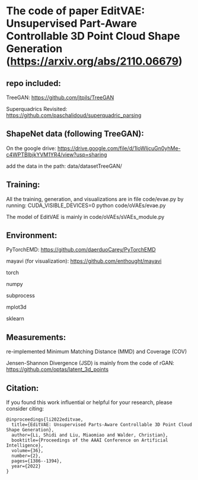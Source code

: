 # The code of paper EditVAE: Unsupervised Part-Aware Controllable 3D Point Cloud Shape Generation (https://arxiv.org/abs/2110.06679)


## repo included:
TreeGAN: https://github.com/jtpils/TreeGAN

Superquadrics Revisited: https://github.com/paschalidoud/superquadric_parsing

## ShapeNet data (following TreeGAN):
On the google drive: https://drive.google.com/file/d/1IoWIjcuGn0yhMe-c4WPTBIbjkYVM1YR4/view?usp=sharing

add the data in the path: data/datasetTreeGAN/

## Training:
All the training, generation, and visualizations are in file code/evae.py by running: CUDA_VISIBLE_DEVICES=0 python code/oVAEs/evae.py

The model of EditVAE is mainly in code/oVAEs/sVAEs_module.py

## Environment:
PyTorchEMD: https://github.com/daerduoCarey/PyTorchEMD

mayavi (for visualization): https://github.com/enthought/mayavi

torch

numpy

subprocess

mplot3d

sklearn

## Measurements:
re-implemented Minimum Matching Distance (MMD) and Coverage (COV)

Jensen-Shannon Divergence (JSD) is mainly from the code of rGAN: https://github.com/optas/latent_3d_points

## Citation:
If you found this work influential or helpful for your research, please consider citing:
```
@inproceedings{li2022editvae,
  title={EditVAE: Unsupervised Parts-Aware Controllable 3D Point Cloud Shape Generation},
  author={Li, Shidi and Liu, Miaomiao and Walder, Christian},
  booktitle={Proceedings of the AAAI Conference on Artificial Intelligence},
  volume={36},
  number={2},
  pages={1386--1394},
  year={2022}
}
```
